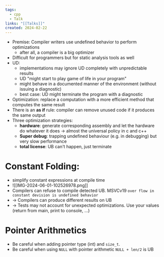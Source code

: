 ```yaml
---
tags:
  - cpp
  - Talk
links: "[[Talks]]"
created: 2024-02-22
---
```


- Premise: Compiler writers use undefined behavior to perform optimizations
	- after all, a compiler is a big optimizer
- Difficult for programmers but for static analysis tools as well
- UD:
	- implementations may ignore UD completely with unpredictable results
	- UD "might start to play game of life in your program"
	- might behave in a documented manner of the environment (without issuing a diagnostic)
	- best case: UD might terminate the program with a diagnostic
- Optimization: replace a computation with a more efficient method that computes the same result
- There is an **as if** rule: compiler can remove unused code if it produces the same output
- Three optimization strategies:
	- **hardware**: generate corresponding assembly and let the hardware do whatever it does -> almost the universal policy in c and c++
	- **Super debug**: trapping undefined behaviour (e.g. in debugging) but very slow performance
	- **total license**: UB can't happen, just terminate

# Constant Folding:

- simplify constant expressions at compile time
- ![[IMG-2024-06-01-102526978.png]]
- Compilers can refuse to compile detected UB. MSVCv19 `over flow in constant devision is undefined behavior`
- -> Compilers can produce different results on UB
- -> Tests may not account for unexpected optimizations. Use your values (return from main, print to console, ...)

# Pointer Arithmetics

- Be careful when adding pointer type (int) and `size_t`.
- Be careful when using `NULL` with pointer arithmetic `NULL + len/2` is UB
